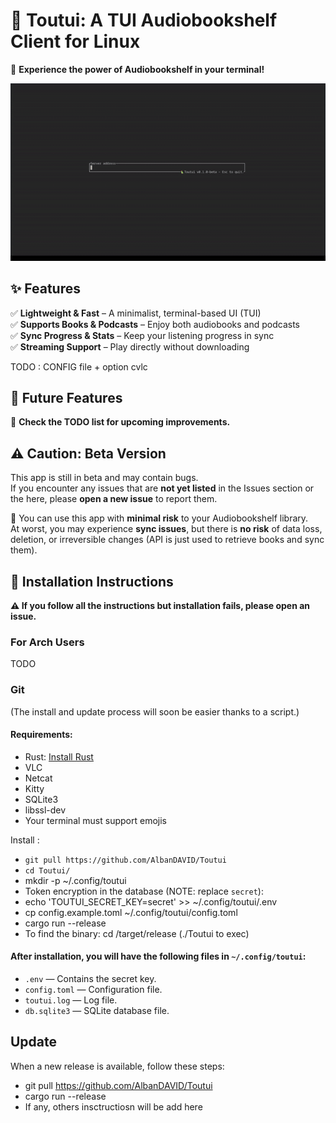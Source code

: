 # 🦜 Toutui: A TUI Audiobookshelf Client for Linux  
🚀 **Experience the power of Audiobookshelf in your terminal!**  

![🎬 Demo](assets/demo_1.gif)  

## ✨ Features  
✅ **Lightweight & Fast** – A minimalist, terminal-based UI (TUI)  
✅ **Supports Books & Podcasts** – Enjoy both audiobooks and podcasts  
✅ **Sync Progress & Stats** – Keep your listening progress in sync  
✅ **Streaming Support** – Play directly without downloading  

TODO : CONFIG file + option cvlc

## 🔮 Future Features  
🚧 **Check the TODO list for upcoming improvements.**  

## ⚠️ Caution: Beta Version  
This app is still in beta and may contain bugs.  
If you encounter any issues that are **not yet listed** in the Issues section or the here, please **open a new issue** to report them.  

🔐 You can use this app with **minimal risk** to your Audiobookshelf library.  
At worst, you may experience **sync issues**, but there is **no risk** of data loss, deletion, or irreversible changes (API is just used to retrieve books and sync them).

## 🚨 Installation Instructions

**⚠️ If you follow all the instructions but installation fails, please open an issue.**

### For Arch Users
TODO

### Git
(The install and update process will soon be easier thanks to a script.)

#### **Requirements:**
- Rust: [Install Rust](https://www.rust-lang.org/tools/install)
- VLC
- Netcat
- Kitty
- SQLite3
- libssl-dev
- Your terminal must support emojis

Install : 
- `git pull https://github.com/AlbanDAVID/Toutui`
- `cd Toutui/`
- mkdir -p ~/.config/toutui
- Token encryption in the database (NOTE: replace `secret`):
- echo 'TOUTUI_SECRET_KEY=secret' >> ~/.config/toutui/.env
- cp config.example.toml ~/.config/toutui/config.toml
- cargo run --release
- To find the binary: cd /target/release (./Toutui to exec)

#### After installation, you will have the following files in `~/.config/toutui`:
- `.env` — Contains the secret key.
- `config.toml` — Configuration file.
- `toutui.log` — Log file.
- `db.sqlite3` — SQLite database file.

## Update

When a new release is available, follow these steps:

- git pull https://github.com/AlbanDAVID/Toutui
- cargo run --release
- If any, others insctructiosn will be add here



